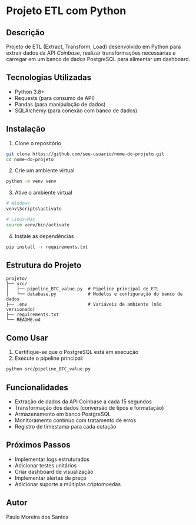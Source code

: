 # Projeto ETL com Python

## Descrição
Projeto de ETL (Extract, Transform, Load) desenvolvido em Python para extrair dados da API *Coinbase*, realizar transformações necessárias e carregar em um banco de dados PostgreSQL para alimentar um dashboard.

## Tecnologias Utilizadas
- Python 3.8+
- Requests (para consumo de API)
- Pandas (para manipulação de dados)
- SQLAlchemy (para conexão com banco de dados)

## Instalação

1. Clone o repositório
```bash
git clone https://github.com/seu-usuario/nome-do-projeto.git
cd nome-do-projeto
```

2. Crie um ambiente virtual
```bash
python -m venv venv
```

3. Ative o ambiente virtual
```bash
# Windows
venv\Scripts\activate

# Linux/Mac
source venv/bin/activate
```

4. Instale as dependências
```bash
pip install -r requirements.txt
```

## Estrutura do Projeto
```
projeto/
├── src/
│   ├── pipeline_BTC_value.py  # Pipeline principal de ETL
│   └── database.py            # Modelos e configuração do banco de dados
├── .env                       # Variáveis de ambiente (não versionado)
├── requirements.txt
└── README.md
```

## Como Usar
1. Certifique-se que o PostgreSQL está em execução
2. Execute o pipeline principal:
```bash
python src/pipeline_BTC_value.py
```

## Funcionalidades
- Extração de dados da API Coinbase a cada 15 segundos
- Transformação dos dados (conversão de tipos e formatação)
- Armazenamento em banco PostgreSQL
- Monitoramento contínuo com tratamento de erros
- Registro de timestamp para cada cotação

## Próximos Passos
- Implementar logs estruturados
- Adicionar testes unitários
- Criar dashboard de visualização
- Implementar alertas de preço
- Adicionar suporte a múltiplas criptomoedas

## Autor
Paulo Moreira dos Santos



